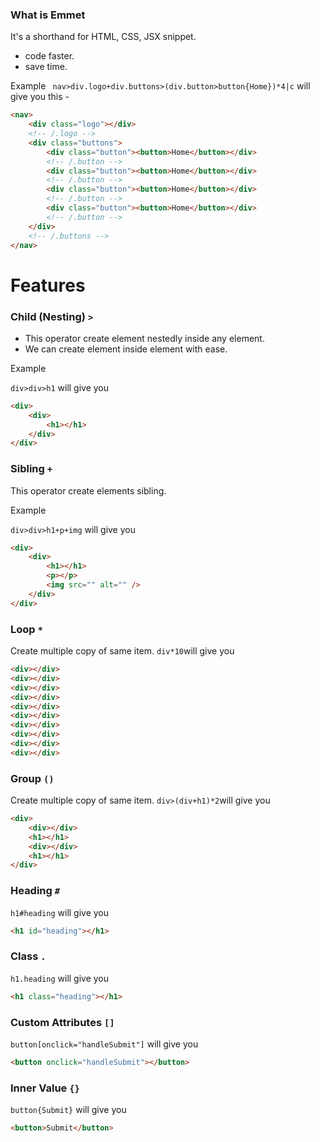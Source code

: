 ### What is Emmet

It's a shorthand for HTML, CSS, JSX snippet.
- code faster.
- save time.


Example
` nav>div.logo+div.buttons>(div.button>button{Home})*4|c`
will give you this -

```html
<nav>
	<div class="logo"></div>
	<!-- /.logo -->
	<div class="buttons">
		<div class="button"><button>Home</button></div>
		<!-- /.button -->
		<div class="button"><button>Home</button></div>
		<!-- /.button -->
		<div class="button"><button>Home</button></div>
		<!-- /.button -->
		<div class="button"><button>Home</button></div>
		<!-- /.button -->
	</div>
	<!-- /.buttons -->
</nav>
```

# Features


### Child (Nesting) `>`

- This operator create element nestedly inside any element.
- We can create element inside element with ease.

Example

`div>div>h1` will give you

```html
<div>
	<div>
		<h1></h1>
	</div>
</div>
```

### Sibling `+`

This operator create elements sibling.

Example

`div>div>h1+p+img` will give you

```html
<div>
	<div>
		<h1></h1>
		<p></p>
		<img src="" alt="" />
	</div>
</div>
```

### Loop `*`

Create multiple copy of same item.
`div*10`will give you

```html
<div></div>
<div></div>
<div></div>
<div></div>
<div></div>
<div></div>
<div></div>
<div></div>
<div></div>
<div></div>
```

### Group `()`

Create multiple copy of same item.
`div>(div+h1)*2`will give you

```html
<div>
	<div></div>
	<h1></h1>
	<div></div>
	<h1></h1>
</div>
```

### Heading `#`

`h1#heading` will give you

```html
<h1 id="heading"></h1>
```

### Class `.` 

`h1.heading` will give you

```html
<h1 class="heading"></h1>
```

### Custom Attributes `[]`

`button[onclick="handleSubmit"]` will give you

```html
<button onclick="handleSubmit"></button>
```

### Inner Value `{}`

`button{Submit}` will give you

```html
<button>Submit</button>
```
